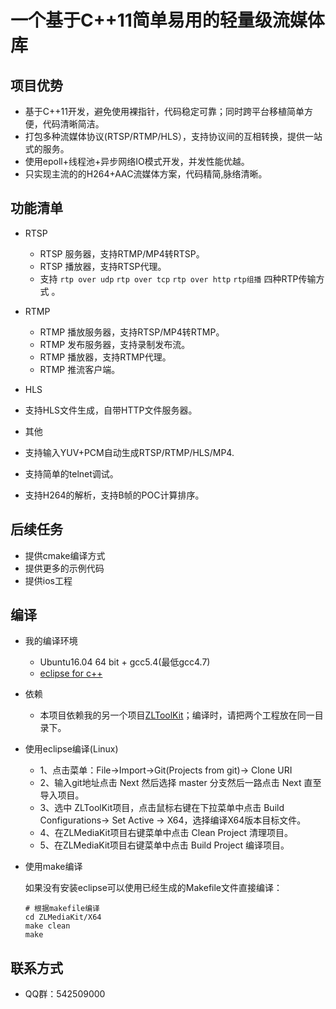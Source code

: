 # 一个基于C++11简单易用的轻量级流媒体库
## 项目优势
- 基于C++11开发，避免使用裸指针，代码稳定可靠；同时跨平台移植简单方便，代码清晰简洁。
- 打包多种流媒体协议(RTSP/RTMP/HLS），支持协议间的互相转换，提供一站式的服务。
- 使用epoll+线程池+异步网络IO模式开发，并发性能优越。
- 只实现主流的的H264+AAC流媒体方案，代码精简,脉络清晰。

## 功能清单
- RTSP
  - RTSP 服务器，支持RTMP/MP4转RTSP。
  - RTSP 播放器，支持RTSP代理。
  - 支持 `rtp over udp` `rtp over tcp` `rtp over http` `rtp组播`  四种RTP传输方式 。

- RTMP
  - RTMP 播放服务器，支持RTSP/MP4转RTMP。
  - RTMP 发布服务器，支持录制发布流。
  - RTMP 播放器，支持RTMP代理。
  - RTMP 推流客户端。

- HLS
 - 支持HLS文件生成，自带HTTP文件服务器。

- 其他
 - 支持输入YUV+PCM自动生成RTSP/RTMP/HLS/MP4.
 - 支持简单的telnet调试。
 - 支持H264的解析，支持B帧的POC计算排序。
 
## 后续任务
- 提供cmake编译方式
- 提供更多的示例代码
- 提供ios工程

## 编译
- 我的编译环境
  - Ubuntu16.04 64 bit + gcc5.4(最低gcc4.7)
  - [eclipse for c++](https://www.eclipse.org/downloads/download.php?file=/oomph/epp/neon/R3/eclipse-inst-mac64.tar.gz)
- 依赖
  - 本项目依赖我的另一个项目[ZLToolKit](https://git.oschina.net/xiahcu/ZLToolKit)；编译时，请把两个工程放在同一目录下。
- 使用eclipse编译(Linux)
  - 1、点击菜单：File->Import->Git(Projects from git)-> Clone URI 
  - 2、输入git地址点击 Next 然后选择 master 分支然后一路点击 Next 直至导入项目。
  - 3、选中 ZLToolKit项目，点击鼠标右键在下拉菜单中点击 Build Configurations-> Set Active -> X64，选择编译X64版本目标文件。
  - 4、在ZLMediaKit项目右键菜单中点击 Clean Project 清理项目。
  - 5、在ZLMediaKit项目右键菜单中点击 Build Project 编译项目。
 
- 使用make编译

    如果没有安装eclipse可以使用已经生成的Makefile文件直接编译：

    ```
    # 根据makefile编译
    cd ZLMediaKit/X64
    make clean
    make
    ```

## 联系方式
- QQ群：542509000
